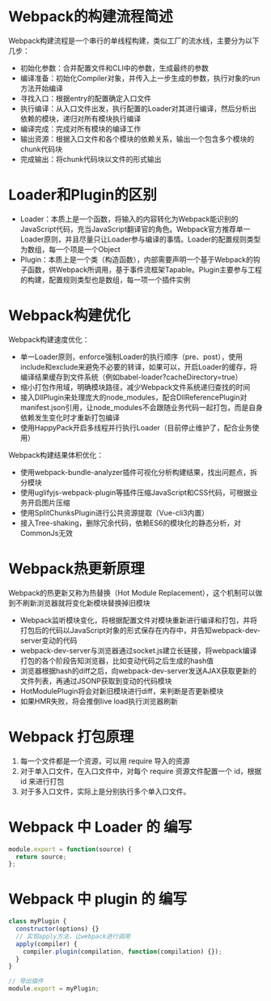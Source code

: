 # Webpack的构建流程简述

Webpack构建流程是一个串行的单线程构建，类似工厂的流水线，主要分为以下几步：

* 初始化参数：合并配置文件和CLI中的参数，生成最终的参数
* 编译准备：初始化Compiler对象，并传入上一步生成的参数，执行对象的run方法开始编译
* 寻找入口：根据entry的配置确定入口文件
* 执行编译：从入口文件出发，执行配置的Loader对其进行编译，然后分析出依赖的模块，递归对所有模块执行编译
* 编译完成：完成对所有模块的编译工作
* 输出资源：根据入口文件和各个模块的依赖关系，输出一个包含多个模块的chunk代码块
* 完成输出：将chunk代码块以文件的形式输出

# Loader和Plugin的区别

* Loader：本质上是一个函数，将输入的内容转化为Webpack能识别的JavaScript代码，充当JavaScript翻译官的角色。Webpack官方推荐单一Loader原则，并且尽量只让Loader参与编译的事情。Loader的配置规则类型为数组，每一个项是一个Object
* Plugin：本质上是一个类（构造函数），内部需要声明一个基于Webpack的钩子函数，供Webpack所调用，基于事件流框架Tapable。Plugin主要参与工程的构建，配置规则类型也是数组，每一项一个插件实例

# Webpack构建优化

Webpack构建速度优化：

* 单一Loader原则，enforce强制Loader的执行顺序（pre、post），使用include和exclude来避免不必要的转译，如果可以，开启Loader的缓存，将编译结果缓存到文件系统（例如babel-loader?cacheDirectory=true）
* 缩小打包作用域，明确模块路径，减少Webpack文件系统递归查找的时间
* 接入DllPlugin来处理庞大的node_modules，配合DllReferencePlugin对manifest.json引用，让node_modules不会跟随业务代码一起打包，而是自身依赖发生变化时才重新打包编译
* 使用HappyPack开启多线程并行执行Loader（目前停止维护了，配合业务使用）

Webpack构建结果体积优化：

* 使用webpack-bundle-analyzer插件可视化分析构建结果，找出问题点，拆分模块
* 使用uglifyjs-webpack-plugin等插件压缩JavaScript和CSS代码，可根据业务开启图片压缩
* 使用SplitChunksPlugin进行公共资源提取（Vue-cli3内置）
* 接入Tree-shaking，删除冗余代码，依赖ES6的模块化的静态分析，对CommonJs无效

# Webpack热更新原理

Webpack的热更新又称为热替换（Hot Module Replacement），这个机制可以做到不刷新浏览器就将变化新模块替换掉旧模块

* Webpack监听模块变化，将根据配置文件对模块重新进行编译和打包，并将打包后的代码以JavaScript对象的形式保存在内存中，并告知webpack-dev-server变动的代码
* webpack-dev-server与浏览器通过socket.js建立长链接，将webpack编译打包的各个阶段告知浏览器，比如变动代码之后生成的hash值
* 浏览器根据hash的diff之后，向webpack-dev-server发送AJAX获取更新的文件列表，再通过JSONP获取到变动的代码模块
* HotModulePlugin将会对新旧模块进行diff，来判断是否更新模块
* 如果HMR失败，将会推倒live load执行浏览器刷新

# Webpack 打包原理

1. 每一个文件都是一个资源，可以用 require 导入的资源
2. 对于单入口文件，在入口文件中，对每个 require 资源文件配置一个 id，根据 id 来进行打包
3. 对于多入口文件，实际上是分别执行多个单入口文件。

# Webpack 中 Loader 的 编写

```javascript
module.export = function(source) {
  return source;
};
```

# Webpack 中 plugin 的 编写

```javascript
class myPlugin {
  constructor(options) {}
  // 实现apply方法，让webpack进行调用
  apply(compiler) {
    compiler.plugin(compilation, function(compilation) {});
  }
}

// 导出插件
module.export = myPlugin;
```
